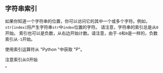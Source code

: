 ## 字符串索引

如果你知道一个字符串的位置，你可以访问它的其中一个或多个字符。例如，`str[index]`将产生字符串`str`中`index`位置的字符。 
请注意，字符串的索引总是从`0`开始。 
索引也可以是负数，从右边开始计数。请注意，由于`-0`和`0`是一样的，负数索引从`-1`开始。 
  
使用索引运算符从 "Python "中获取 "P"。 

<div class="hint">注意索引从0开始</div>。
